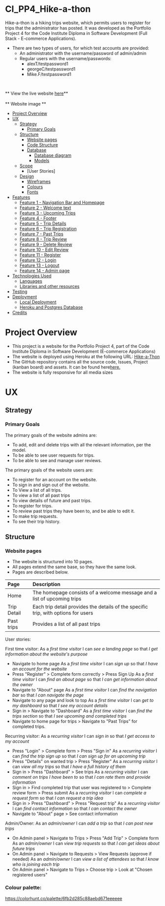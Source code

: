 # CI_PP4_Hike-a-thon
Hike-a-thon is a hiking trips website, which permits users to register for trips that the administrator has posted. It was developed as the Portfolio Project 4 for the Code Institute Diploma in Software Development (Full Stack - E-commerce Applications).

- There are two types of users, for which test accounts are provided:
    - An administrator with the username/password of admin/admin
    - Regular users with the username/passwords:
        - alexT/testpassword1
        - georgeC/testpassword1
        - Mike.F/testpassword1
<br>

** View the live website [here](https://hike-a-thon.herokuapp.com/)**
<br><br>
** Website image **

- [Project Overview](#project-overview)
- [UX](#ux)
    * [Strategy](#strategy)
        + [Primary Goals](#primary-goal)
    * [Structure](#structure)
        + [Website pages](#website-pages)
        + [Code Structure](#code-structure)
        + [Database](#database)
            - [Database diagram](#database-diagram)
            - [Models](#models)
    * [Scope](#scope)
        + [User Stories]
    * [Design](#design)
        + [Wireframes](#wireframes)
        + [Colours](#colours)
        + [Fonts](#fonts)
- [Features](#features)
    * [Feature 1 - Navigation Bar and Homepage](#feature-1)
    * [Feature 2 - Welcome text](#feature-2)
    * [Feature 3 - Upcoming Trips](#feature-3)
    * [Feature 4 - Footer](#feature-4)
    * [Feature 5 - Trip Details](#feature-5)
    * [Feature 6 - Trip Registration](#feature-6)
    * [Feature 7 - Past Trips](#feature-7)
    * [Feature 8 - Trip Review](#feature-8)
    * [Feature 9 - Delete Review](#feature-9)
    * [Feature 10 - Edit Review](#feature-10)
    * [Feature 11 - Register](#feature-11)
    * [Feature 12 - Login](#feature-12)
    * [Feature 13 - Logout](#feature-13)
    * [Feature 14 - Admin page](#feature-14)
- [Technologies Used](#technologies-used)
    * [Languages](#languages)
    * [Libraries and other resources](#libraries-and-other-resources)
- [Testing](#testing)
- [Deployment](#deployment)
  * [Local Deployment](#local-deployment)
  * [Heroku and Postgres Database](#heroku-and-postgres-database)
- [Credits](#credits)

# Project Overview
- This project is a website for the Portfolio Project 4, part of the Code Institute Diploma in Software Development (E-commerce Applications)
- The website is deployed using Heroku at the following URL: [Hike-a-Thon](https://hike-a-thon.herokuapp.com/)
- The GitHub repository contains all the source code, Issues, Project (kanban board) and assets. It can be found here[here.](https://github.com/AlexGCbn/CI_PP4_Hike-a-thon)
- The website is fully responsive for all media sizes

# UX
## Strategy
### Primary Goals

The primary goals of the website admins are:
- To add, edit and delete trips with all the relevant information, per the model.
- To be able to see user requests for trips.
- To be able to see and manage user reviews.

The primary goals of the website users are: 
- To register for an account on the website. 
- To sign in and sign out of the website. 
- To View a list of all trips.
- To view a list of all past trips
- To view details of future and past trips.
- To register for trips.
- To review past trips they have been to, and be able to edit it.
- To make trip requests.
- To see their trip history.

## Structure
### Website pages
- The website is structured into 10 pages.
- All pages extend the same base, so they have the same look.
- Pages are described below.

Page            |Description
:-------------         |:------------- 
Home     |The homepage consists of a welcome message and a list of upcoming trips
Trip Detail     |Each trip detail provides the details of the specific trip, with options for users
Past trips     |Provides a list of all past trips
               






User stories:  
  
First time visitor:
As a *first time visitor* I can *see a landing page* so that *I get information about the website's purpose*
- Navigate to home page
As a *first time visitor* I can *sign up* so that *I have an account for the website*
- Press "Register" > Complete form correctly > Press Sign Up
As a *first time visitor* I can *find an about page* so that *I can get information about the owner*
- Navigate to "About" page
As a *first time visitor* I can *find the navigation bar* so that *I can navigate the page*
- Navigate to any page and look to top
As a *first time visitor* I can *get to my dashboard* so that *I see my account details*
- Sign in > Navigate to "Dashboard"
As a *first time visitor* I can *find the trips section* so that *I see upcoming and completed trips*
- Navigate to home page for trips > Navigate to "Past Trips" for completed trips.

Recurring visitor:
As a *recurring visitor* I can *sign in* so that *I get access to my account*
- Press "Login" > Complete form > Press "Sign in"
As a *recurring visitor* I can *find the trip sign up* so that *I can sign up for an upcoming trip*
- Press "Details" on wanted trip > Press "Register"
As a *recurring visitor* I can *view all my trips* so that *I have a full history of them*
- Sign in > Press "Dashboard" > See trips
As a *recurring visitor* I can *comment on trips I have been to* so that *I can rate them and provide information*
- Sign in > Find completed trip that user was registered to > Complete review form > Press submit
As a *recurring visitor* I can *complete a request form* so that *I can request a trip idea*
- Sign in > Press "Dashboard" > Press "Request trip"
As a *recurring visitor* I can *find contact information* so that *I can contact the owner*
- Navigate to "About" page > See contact information

Admin/Owner:
As an *admin/owner* I can *add a trip* so that *I can post new trips*
- On Admin panel > Navigate to Trips > Press "Add Trip" > Complete form
As an *admin/owner* I can *view trip requests* so that *I can get ideas about future trips*
- On Admin panel > Navigate to Requests > View Requests (approve if needed)
As an *admin/owner* I can *view a list of attendees* so that *I know who is joining each trip*
- On Admin panel > Navigate to Trips > Choose trip > Look at "Chosen registered users"

### Colour palette:
https://colorhunt.co/palette/6fb2d285c88aebd671eeeeee